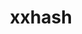 ---
title: "xxhash"
layout: cache
categories: [package, develop]
meta: {"compilers": ["gcc@11.4.0"], "num_specs": 3, "num_specs_by_stack": {"hep": 3, "root": 3}, "oss": ["ubuntu22.04"], "platforms": ["linux"], "stacks": ["hep", "root"], "targets": ["x86_64_v3"], "versions": ["0.8.3"]}
spec_details: [{"compiler": "gcc@11.4.0", "hash": "he4h7smlpiifs5bjkvpsizefzrn7pccf", "os": "ubuntu22.04", "platform": "linux", "size": "-", "stacks": ["hep", "root"], "target": "x86_64_v3", "variants": ["build_system=makefile"], "versions": ["0.8.3"]}, {"compiler": "gcc@11.4.0", "hash": "iopylnspjhsih3jb6czehrg355egryoy", "os": "ubuntu22.04", "platform": "linux", "size": "-", "stacks": ["hep", "root"], "target": "x86_64_v3", "variants": ["build_system=makefile"], "versions": ["0.8.3"]}, {"compiler": "gcc@11.4.0", "hash": "x2wbyz526xe7w2pxoya6kyadbgw2yynh", "os": "ubuntu22.04", "platform": "linux", "size": "-", "stacks": ["hep", "root"], "target": "x86_64_v3", "variants": ["build_system=makefile"], "versions": ["0.8.3"]}]
---